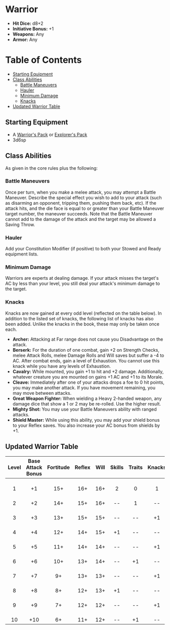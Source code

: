 # Warrior
- **Hit Dice:** d8+2
- **Initiative Bonus:** +1
- **Weapons:** Any
- **Armor:** Any

# Table of Contents
- [Starting Equipment](#starting-equipment)
- [Class Abilities](#class-abilities)
	- [Battle Maneuvers](#battle-maneuvers)
	- [Hauler](#hauler)
	- [Minimum Damage](#minimum-damage)
	- [Knacks](#knacks)
- [Updated Warrior Table](#updated-warrior-table)

## Starting Equipment
- A [Warrior's Pack](CoinAndItsUses.md#equipment-packs) or [Explorer's Pack](CoinAndItsUses.md#equipment-packs)
- 3d6sp

## Class Abilities
As given in the core rules plus the following:

### Battle Maneuvers
Once per turn, when you make a melee attack, you may attempt a Battle Maneuver.  Describe the special effect you wish to add to your attack (such as disarming an opponent, tripping them, pushing them back, etc).  If the attack hits, and the die face is equal to or greater than your Battle Maneuver target number, the maneuver succeeds.  Note that the Battle Maneuver cannot add to the damage of the attack and the target may be allowed a Saving Throw.

### Hauler
Add your Constitution Modifier (if positive) to both your Stowed and Ready equipment lists.

### Minimum Damage
Warriors are experts at dealing damage.  If your attack misses the target's AC by less than your level, you still deal your attack's minimum damage to the target.

### Knacks
Knacks are now gained at every odd level (reflected on the table below).  In addition to the listed set of knacks, the following list of knacks has also been added.  Unlike the knacks in the book, these may only be taken once each.
- **Archer:** Attacking at Far range does not cause you Disadvantage on the attack.
- **Berserk:** For the duration of one combat, gain +2 on Strength Checks, melee Attack Rolls, melee Damage Rolls and Will saves but suffer a -4 to AC.  After combat ends, gain a level of Exhaustion.  You cannot use this knack while you have any levels of Exhaustion.
- **Cavalry:** While mounted, you gain +1 to hit and +2 damage.  Additionally, whatever creature you are mounted on gains +1 AC and +1 to its Morale.
- **Cleave:** Immediately after one of your attacks drops a foe to 0 hit points, you may make another attack. If you have movement remaining, you may move between attacks.
- **Great Weapon Fighter:** When wielding a Heavy 2-handed weapon, any damage dice that show a 1 or 2 may be re-rolled.  Use the higher result.
- **Mighty Shot:** You may use your Battle Maneuvers ability with ranged attacks.
- **Shield Master:** While using this ability, you may add your shield bonus to your Reflex saves.  You also increase your AC bonus from shields by +1.

## Updated Warrior Table
| Level | Base<br/>Attack<br/>Bonus | Fortitude | Reflex | Will | Skills | Traits | Knacks | Notes |
|:-----:|:-------------------------:|:---------:|:------:|:----:|:------:|:------:|:------:|:------|
|   1   |  +1                       | 15+       | 16+    | 16+  | 2      | 0      | 1      | Battle Maneuver 14+ |
|   2   |  +2                       | 14+       | 15+    | 16+  | --     | 1      | --     |  |
|   3   |  +3                       | 13+       | 15+    | 15+  | --     | --     | +1     | Battle Maneuver 12+ |
|   4   |  +4                       | 12+       | 14+    | 15+  | +1     | --     | --     |  |
|   5   |  +5                       | 11+       | 14+    | 14+  | --     | --     | +1     | Battle Maneuver 10+ |
|   6   |  +6                       | 10+       | 13+    | 14+  | --     | +1     | --     |  |
|   7   |  +7                       |  9+       | 13+    | 13+  | --     | --     | +1     | Battle Maneuver 9+ |
|   8   |  +8                       |  8+       | 12+    | 13+  | +1     | --     | --     |  |
|   9   |  +9                       |  7+       | 12+    | 12+  | --     | --     | +1     | Battle Maneuver 8+ |
|  10   | +10                       |  6+       | 11+    | 12+  | --     | +1     | --     |  |

